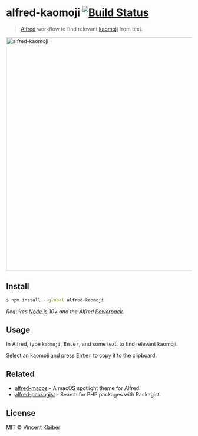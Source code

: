 # alfred-kaomoji [![Build Status](https://badgen.net/github/checks/vinkla/alfred-kaomoji?label=build&icon=github)](https://github.com/vinkla/alfred-kaomoji/actions)

> [Alfred](https://www.alfredapp.com) workflow to find relevant [kaomoji](https://en.m.wikipedia.org/wiki/Emoticon) from text.

[<img alt="alfred-kaomoji" src="https://cloud.githubusercontent.com/assets/499192/24095951/bc4a67c8-0d5f-11e7-8824-2a59baaf172d.png" width="634">](https://en.m.wikipedia.org/wiki/Emoticon)

## Install

```sh
$ npm install --global alfred-kaomoji
```

*Requires [Node.js](https://nodejs.org) 10+ and the Alfred [Powerpack](https://www.alfredapp.com/powerpack).*

## Usage

In Alfred, type `kaomoji`, <kbd>Enter</kbd>, and some text, to find relevant kaomoji.

Select an kaomoji and press <kbd>Enter</kbd> to copy it to the clipboard.

## Related

- [alfred-macos](https://github.com/vinkla/alfred-macos) - A macOS spotlight theme for Alfred.
- [alfred-packagist](https://github.com/vinkla/alfred-packagist) - Search for PHP packages with Packagist.

## License

[MIT](LICENSE) © [Vincent Klaiber](https://doubledip.se)
